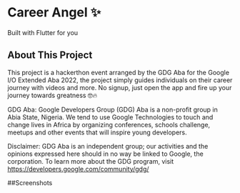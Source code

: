 # Career Angel ✨

Built with Flutter for you

## About This Project

This project is a hackerthon event arranged by the GDG Aba for the Google I/O Extended Aba 2022, the project simply guides individuals on their career journey with videos and more. No signup, just open the app and fire up your journey towards greatness 🤓🔥

GDG Aba:
Google Developers Group (GDG) Aba is a non-profit group in Abia State, Nigeria. We tend to use Google Technologies to touch and change lives in Africa by organizing conferences, schools challenge, meetups and other events that will inspire young developers.

Disclaimer: GDG Aba is an independent group; our activities and the opinions expressed here should in no way be linked to Google, the corporation. To learn more about the GDG program, visit https://developers.google.com/community/gdg/

##Screenshots
